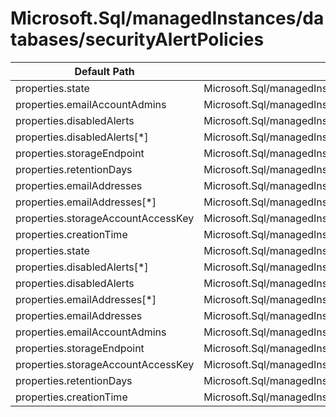 # Microsoft.Sql/managedInstances/databases/securityAlertPolicies

| Default Path | Alias |
|---|---|
| properties.state | Microsoft.Sql/managedInstances/databases/securityAlertPolicies/state |
| properties.emailAccountAdmins | Microsoft.Sql/managedInstances/databases/securityAlertPolicies/emailAccountAdmins |
| properties.disabledAlerts | Microsoft.Sql/managedInstances/databases/securityAlertPolicies/disabledAlerts |
| properties.disabledAlerts[*] | Microsoft.Sql/managedInstances/databases/securityAlertPolicies/disabledAlerts[*] |
| properties.storageEndpoint | Microsoft.Sql/managedInstances/databases/securityAlertPolicies/storageEndpoint |
| properties.retentionDays | Microsoft.Sql/managedInstances/databases/securityAlertPolicies/retentionDays |
| properties.emailAddresses | Microsoft.Sql/managedInstances/databases/securityAlertPolicies/emailAddresses |
| properties.emailAddresses[*] | Microsoft.Sql/managedInstances/databases/securityAlertPolicies/emailAddresses[*] |
| properties.storageAccountAccessKey | Microsoft.Sql/managedInstances/databases/securityAlertPolicies/storageAccountAccessKey |
| properties.creationTime | Microsoft.Sql/managedInstances/databases/securityAlertPolicies/creationTime |
| properties.state | Microsoft.Sql/managedInstances/databases/securityAlertPolicies/default.state |
| properties.disabledAlerts[*] | Microsoft.Sql/managedInstances/databases/securityAlertPolicies/default.disabledAlerts[*] |
| properties.disabledAlerts | Microsoft.Sql/managedInstances/databases/securityAlertPolicies/default.disabledAlerts |
| properties.emailAddresses[*] | Microsoft.Sql/managedInstances/databases/securityAlertPolicies/default.emailAddresses[*] |
| properties.emailAddresses | Microsoft.Sql/managedInstances/databases/securityAlertPolicies/default.emailAddresses |
| properties.emailAccountAdmins | Microsoft.Sql/managedInstances/databases/securityAlertPolicies/default.emailAccountAdmins |
| properties.storageEndpoint | Microsoft.Sql/managedInstances/databases/securityAlertPolicies/default.storageEndpoint |
| properties.storageAccountAccessKey | Microsoft.Sql/managedInstances/databases/securityAlertPolicies/default.storageAccountAccessKey |
| properties.retentionDays | Microsoft.Sql/managedInstances/databases/securityAlertPolicies/default.retentionDays |
| properties.creationTime | Microsoft.Sql/managedInstances/databases/securityAlertPolicies/default.creationTime |

